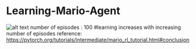 # Learning-Mario-Agent
![alt text](https://miro.medium.com/max/1002/1*7TLBg5I9DSrvVwebZoA6JQ.gif)
number of episodes : 100
#learning increases with increasing number of episodes
reference: https://pytorch.org/tutorials/intermediate/mario_rl_tutorial.html#conclusion
